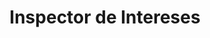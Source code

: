 ---
layout: post
title:  "Inspector de Intereses"
categories: project
img: img/projects/inspector.png
thumb: img/projects/thumbs/inspector-thumb.png
description: Inspector de Intereses es una aplicación de la Fundación Ciudadano Inteligente, que utiliza la tecnología web como herramienta de fiscalización de la actividad política. Buscamos promover la transparencia en el sector público, e incentivar la participación activa de la ciudadanía en la labor colectiva de proteger el interés público.
site_url: http://www.inspectordeintereses.cl/
estado: archivado
---